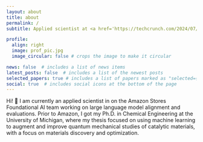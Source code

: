 ```yaml
---
layout: about
title: about
permalink: /
subtitle: Applied scientist at <a href='https://techcrunch.com/2024/07/12/amazon-ai-chatbot-rufus-is-now-live-for-all-u-s-customers/'>Amazon</a> in San Francisco. Engineering Ph.D. from <a href='https://aws.amazon.com/'>the University of Michigan</a>.

profile:
  align: right
  image: prof_pic.jpg
  image_circular: false # crops the image to make it circular

news: false  # includes a list of news items
latest_posts: false  # includes a list of the newest posts
selected_papers: true # includes a list of papers marked as "selected={true}"
social: true  # includes social icons at the bottom of the page
---
```

Hi! 👋 I am currently an applied scientist in on the Amazon Stores Foundational AI team working on large language model alignment and evaluations. Prior to Amazon, I got my Ph.D. in Chemical Engineering at the University of Michigan, where my thesis focused on using machine learning to augment and improve quantum mechanical studies of catalytic materials, with a focus on materials discovery and optimization.
